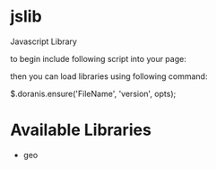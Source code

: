 jslib
=====

Javascript Library

to begin include following script into your page:
<script type="text/javascript" src="https://cdn.rawgit.com/Doranis/jslib/master/jquery.doranis.js"></script>

then you can load libraries using following command:

$.doranis.ensure('FileName', 'version', opts);

Available Libraries
===================

- geo
